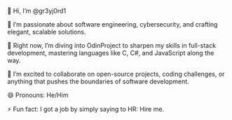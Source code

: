 👋 Hi, I’m @gr3yj0rd1

👀 I’m passionate about software engineering, cybersecurity, and crafting elegant, scalable solutions.

🌱 Right now, I’m diving into OdinProject to sharpen my skills in full-stack development, mastering languages like C, C#, and JavaScript along the way.

💞️ I’m excited to collaborate on open-source projects, coding challenges, or anything that pushes the boundaries of software development.

😄 Pronouns: He/Him

⚡ Fun fact: I got a job by simply saying to HR: Hire me.


<!---
gr3yj0rd1/gr3yj0rd1 is a ✨ special ✨ repository because its `README.md` (this file) appears on your GitHub profile.
You can click the Preview link to take a look at your changes.
--->

